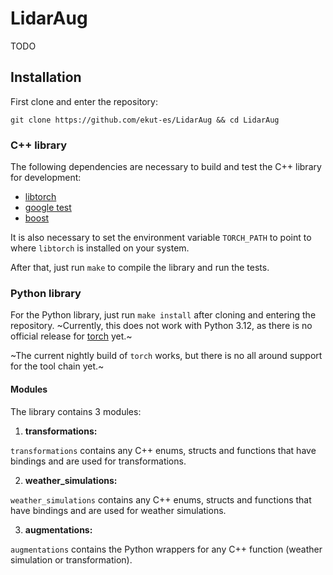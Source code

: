 
# LidarAug

TODO

## Installation

First clone and enter the repository:

`git clone https://github.com/ekut-es/LidarAug && cd LidarAug`

### C++ library

The following dependencies are necessary to build and test the C++ library for development:

- [libtorch](https://pytorch.org/get-started/locally/)
- [google test](https://github.com/google/googletest)
- [boost](https://www.boost.org/)

It is also necessary to set the environment variable `TORCH_PATH` to point to where `libtorch` is installed on your system.

After that, just run `make` to compile the library and run the tests.

### Python library

For the Python library, just run `make install` after cloning and entering the repository.
~Currently, this does not work with Python 3.12, as there is no official release for [torch](https://github.com/pytorch/pytorch/issues/110436) yet.~

~The current nightly build of `torch` works, but there is no all around support for the tool chain yet.~

#### Modules

The library contains 3 modules:

1. **transformations:**

`transformations` contains any C++ enums, structs and functions that have bindings and are used for transformations.

2. **weather_simulations:**

`weather_simulations` contains any C++ enums, structs and functions that have bindings and are used for weather simulations.

3. **augmentations:**

`augmentations` contains the Python wrappers for any C++ function (weather simulation or transformation).
